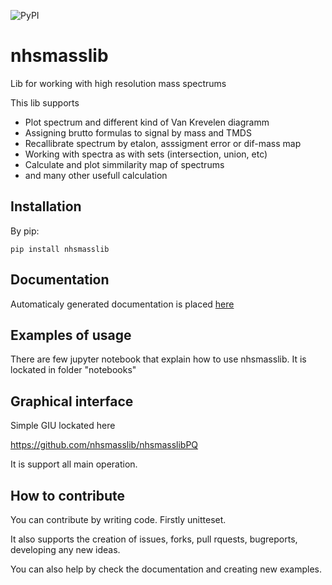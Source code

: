 ![PyPI](https://img.shields.io/pypi/v/nhsmasslib)

# nhsmasslib

Lib for working with high resolution mass spectrums

This lib supports

- Plot spectrum and different kind of Van Krevelen diagramm
- Assigning brutto formulas to signal by mass and TMDS
- Recallibrate spectrum by etalon, asssigment error or dif-mass map
- Working with spectra as with sets (intersection, union, etc)
- Calculate and plot simmilarity map of spectrums
- and many other usefull calculation

## Installation

By pip:

```console
pip install nhsmasslib
```

## Documentation

Automaticaly generated documentation is placed [here](https://nhsmasslib.github.io/docs/index.html)

## Examples of usage

There are few jupyter notebook that explain how to use nhsmasslib. It is lockated in folder "notebooks"

## Graphical interface

Simple GIU lockated here

https://github.com/nhsmasslib/nhsmasslibPQ

It is support all main operation.

## How to contribute

You can contribute by writing code. Firstly unitteset.

It also supports the creation of issues, forks, pull rquests, bugreports, developing any new ideas.

You can also help by check the documentation and creating new examples.